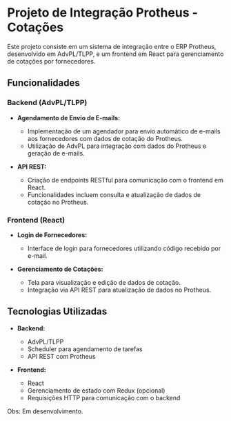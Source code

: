 # Projeto de Integração Protheus - Cotações

Este projeto consiste em um sistema de integração entre o ERP Protheus, desenvolvido em AdvPL/TLPP, e um frontend em React para gerenciamento de cotações por fornecedores.

## Funcionalidades

### Backend (AdvPL/TLPP)

- **Agendamento de Envio de E-mails:**
  - Implementação de um agendador para envio automático de e-mails aos fornecedores com dados de cotação do Protheus.
  - Utilização de AdvPL para integração com dados do Protheus e geração de e-mails.

- **API REST:**
  - Criação de endpoints RESTful para comunicação com o frontend em React.
  - Funcionalidades incluem consulta e atualização de dados de cotação no Protheus.

### Frontend (React)

- **Login de Fornecedores:**
  - Interface de login para fornecedores utilizando código recebido por e-mail.

- **Gerenciamento de Cotações:**
  - Tela para visualização e edição de dados de cotação.
  - Integração via API REST para atualização de dados no Protheus.

## Tecnologias Utilizadas

- **Backend:**
  - AdvPL/TLPP
  - Scheduler para agendamento de tarefas
  - API REST com Protheus

- **Frontend:**
  - React
  - Gerenciamento de estado com Redux (opcional)
  - Requisições HTTP para comunicação com o backend




Obs: Em desenvolvimento.
